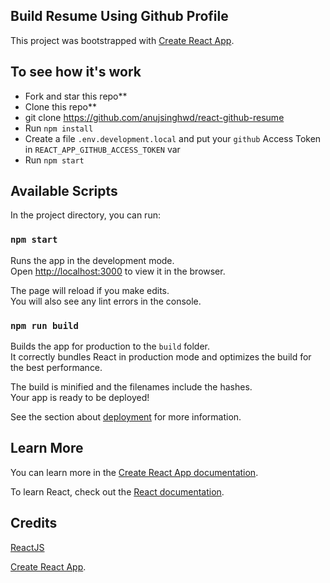 ## Build Resume Using Github Profile

This project was bootstrapped with [Create React App](https://github.com/facebook/create-react-app).


## To see how it's work

- Fork and star this repo**
- Clone this repo**
- git clone https://github.com/anujsinghwd/react-github-resume
- Run `npm install`
- Create a file `.env.development.local` and put your `github` Access Token in `REACT_APP_GITHUB_ACCESS_TOKEN` var
- Run `npm start`


## Available Scripts

In the project directory, you can run:

### `npm start`

Runs the app in the development mode.<br>
Open [http://localhost:3000](http://localhost:3000) to view it in the browser.

The page will reload if you make edits.<br>
You will also see any lint errors in the console.


### `npm run build`

Builds the app for production to the `build` folder.<br>
It correctly bundles React in production mode and optimizes the build for the best performance.

The build is minified and the filenames include the hashes.<br>
Your app is ready to be deployed!

See the section about [deployment](https://facebook.github.io/create-react-app/docs/deployment) for more information.


## Learn More

You can learn more in the [Create React App documentation](https://facebook.github.io/create-react-app/docs/getting-started).

To learn React, check out the [React documentation](https://reactjs.org/).


## Credits

[ReactJS](https://github.com/facebook/react)

[Create React App](https://github.com/facebook/create-react-app).
